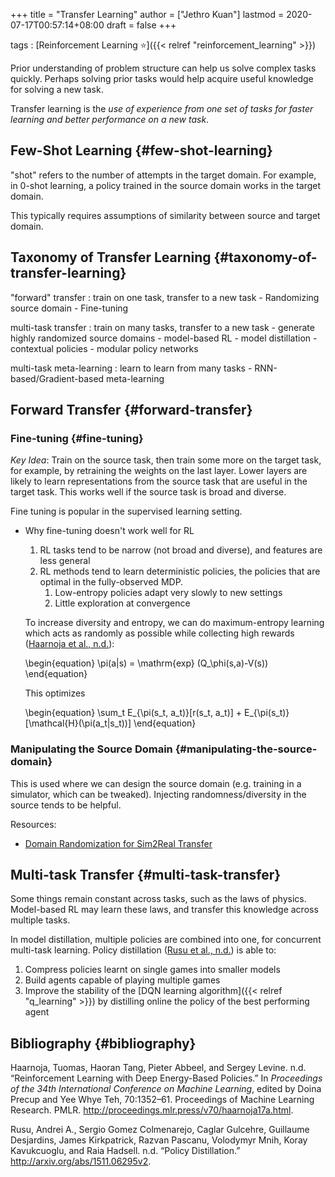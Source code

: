 +++
title = "Transfer Learning"
author = ["Jethro Kuan"]
lastmod = 2020-07-17T00:57:14+08:00
draft = false
+++

tags
: [Reinforcement Learning ⭐]({{< relref "reinforcement_learning" >}})

Prior understanding of problem structure can help us solve complex
tasks quickly. Perhaps solving prior tasks would help acquire useful
knowledge for solving a new task.

Transfer learning is the _use of experience from one set of tasks for
faster learning and better performance on a new task_.

## Few-Shot Learning {#few-shot-learning}

"shot" refers to the number of attempts in the target domain. For
example, in 0-shot learning, a policy trained in the source domain
works in the target domain.

This typically requires assumptions of similarity between source and
target domain.

## Taxonomy of Transfer Learning {#taxonomy-of-transfer-learning}

"forward" transfer
: train on one task, transfer to a new task - Randomizing source domain - Fine-tuning

multi-task transfer
: train on many tasks, transfer to a new task - generate highly randomized source domains - model-based RL - model distillation - contextual policies - modular policy networks

multi-task meta-learning
: learn to learn from many tasks - RNN-based/Gradient-based meta-learning

## Forward Transfer {#forward-transfer}

### Fine-tuning {#fine-tuning}

_Key Idea_: Train on the source task, then train some more on the target
task, for example, by retraining the weights on the last layer. Lower
layers are likely to learn representations from the source task that
are useful in the target task. This works well if the source task is
broad and diverse.

Fine tuning is popular in the supervised learning setting.

<!--list-separator-->

- Why fine-tuning doesn't work well for RL

  1.  RL tasks tend to be narrow (not broad and diverse), and features
      are less general
  2.  RL methods tend to learn deterministic policies, the policies that
      are optimal in the fully-observed MDP.
      1.  Low-entropy policies adapt very slowly to new settings
      2.  Little exploration at convergence

  To increase diversity and entropy, we can do maximum-entropy learning
  which acts as randomly as possible while collecting high rewards ([Haarnoja et al., n.d.](#org43ec077)):

  \begin{equation}
  \pi(a|s) = \mathrm{exp} (Q\_\phi(s,a)-V(s))
  \end{equation}

  This optimizes

  \begin{equation}
  \sum_t E\_{\pi(s_t, a_t)}[r(s\_t, a\_t)] + E\_{\pi(s_t)}[\mathcal{H}(\pi(a\_t|s\_t))]
  \end{equation}

### Manipulating the Source Domain {#manipulating-the-source-domain}

This is used where we can design the source domain (e.g. training in a
simulator, which can be tweaked). Injecting randomness/diversity in
the source tends to be helpful.

Resources:

- [Domain Randomization for Sim2Real Transfer](https://lilianweng.github.io/lil-log/2019/05/05/domain-randomization.html)

## Multi-task Transfer {#multi-task-transfer}

Some things remain constant across tasks, such as the laws of physics.
Model-based RL may learn these laws, and transfer this knowledge
across multiple tasks.

In model distillation, multiple policies are combined into one, for
concurrent multi-task learning. Policy distillation
([Rusu et al., n.d.](#orgd05c268)) is able to:

1.  Compress policies learnt on single games into smaller models
2.  Build agents capable of playing multiple games
3.  Improve the stability of the [DQN learning algorithm]({{< relref "q_learning" >}}) by distilling
    online the policy of the best performing agent

## Bibliography {#bibliography}

<a id="org43ec077"></a>Haarnoja, Tuomas, Haoran Tang, Pieter Abbeel, and Sergey Levine. n.d. “Reinforcement Learning with Deep Energy-Based Policies.” In _Proceedings of the 34th International Conference on Machine Learning_, edited by Doina Precup and Yee Whye Teh, 70:1352–61. Proceedings of Machine Learning Research. PMLR. <http://proceedings.mlr.press/v70/haarnoja17a.html>.

<a id="orgd05c268"></a>Rusu, Andrei A., Sergio Gomez Colmenarejo, Caglar Gulcehre, Guillaume Desjardins, James Kirkpatrick, Razvan Pascanu, Volodymyr Mnih, Koray Kavukcuoglu, and Raia Hadsell. n.d. “Policy Distillation.” <http://arxiv.org/abs/1511.06295v2>.
